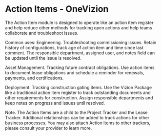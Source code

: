 # Action Items - OneVizion

The Action Item module is designed to operate like an action item register and help reduce other methods for tracking open actions and help teams collaborate and troubleshoot issues.  

Common uses:
Engineering.  Troubleshooting commissioning issues. Retain history of configurations, track age of action item and time since last comment. The responsible department, assigned user, and notes field can be updated until the issue is resolved.

Asset Management. Tracking future contract obligations.  Use action items to document lease obligations and schedule a reminder for renewals, payments, and certifications. 

Deployment. Tracking construction gating items.  Use the Vizion Package like a traditional action item register to track outstanding documents and other requirements for construction. Assign responsible departments and keep notes on progress and issues until resolved.

Note. The Action Items are a child to the Project Tracker and the Lease Tracker. Additional relationships can be added to track actions for other business processes.
You may also attach Action Items to other trackors, please consult your provider to learn more.

